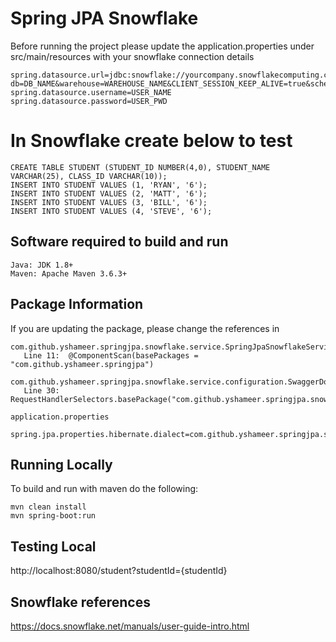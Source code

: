 
# Spring JPA Snowflake

Before running the project please update the application.properties under src/main/resources with your snowflake connection details
```
spring.datasource.url=jdbc:snowflake://yourcompany.snowflakecomputing.com/?db=DB_NAME&warehouse=WAREHOUSE_NAME&CLIENT_SESSION_KEEP_ALIVE=true&schema=SCHEMA_NAME
spring.datasource.username=USER_NAME
spring.datasource.password=USER_PWD
```

# In Snowflake create below to test 
```
CREATE TABLE STUDENT (STUDENT_ID NUMBER(4,0), STUDENT_NAME VARCHAR(25), CLASS_ID VARCHAR(10));
INSERT INTO STUDENT VALUES (1, 'RYAN', '6');
INSERT INTO STUDENT VALUES (2, 'MATT', '6');
INSERT INTO STUDENT VALUES (3, 'BILL', '6');
INSERT INTO STUDENT VALUES (4, 'STEVE', '6');
```

## Software required to build and run
```
Java: JDK 1.8+
Maven: Apache Maven 3.6.3+
```

## Package Information
If you are updating the package, please change the references in
```
com.github.yshameer.springjpa.snowflake.service.SpringJpaSnowflakeServiceApplication
   Line 11:  @ComponentScan(basePackages = "com.github.yshameer.springjpa")

com.github.yshameer.springjpa.snowflake.service.configuration.SwaggerDocumentationConfig
   Line 30: RequestHandlerSelectors.basePackage("com.github.yshameer.springjpa.snowflake.service.api")
   
application.properties
   spring.jpa.properties.hibernate.dialect=com.github.yshameer.springjpa.snowflake.service.dialect.SnowflakeDialect
```


## Running Locally

To build and run with maven do the following:

```
mvn clean install
mvn spring-boot:run
```

## Testing Local
http://localhost:8080/student?studentId={studentId}

## Snowflake references
https://docs.snowflake.net/manuals/user-guide-intro.html